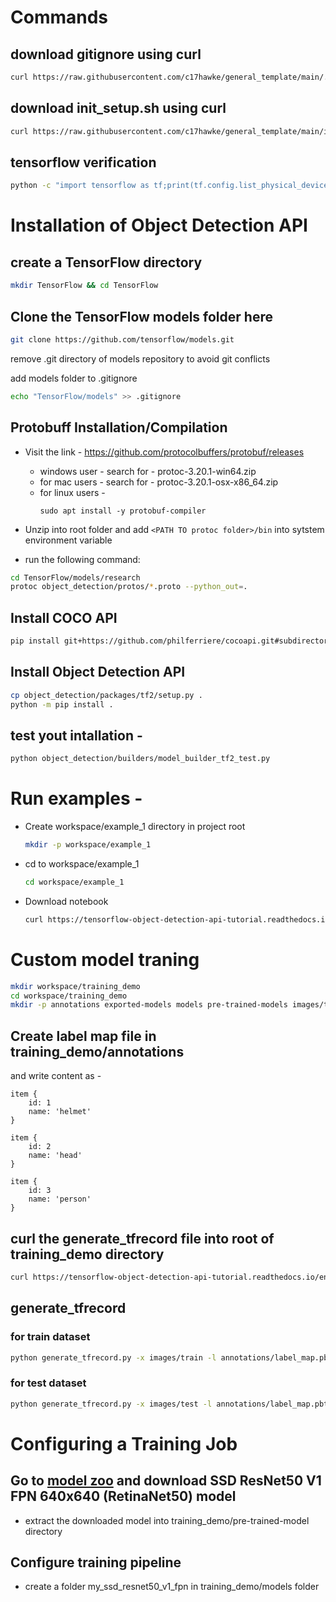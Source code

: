 # Commands

## download gitignore using curl

```bash
curl https://raw.githubusercontent.com/c17hawke/general_template/main/.gitignore > .gitignore
```
## download init_setup.sh using curl

```bash
curl https://raw.githubusercontent.com/c17hawke/general_template/main/init_setup.sh > init_setup.sh
```
## tensorflow verification

```bash
python -c "import tensorflow as tf;print(tf.config.list_physical_devices('GPU'))"
```
# Installation of Object Detection API


## create a TensorFlow directory 
```bash
mkdir TensorFlow && cd TensorFlow
```
## Clone the TensorFlow models folder here

```bash
git clone https://github.com/tensorflow/models.git
```
remove .git directory of models repository to avoid git conflicts

add models folder to .gitignore
```bash
echo "TensorFlow/models" >> .gitignore
```

## Protobuff Installation/Compilation

- Visit the link - https://github.com/protocolbuffers/protobuf/releases
    - windows user -
        search for -  protoc-3.20.1-win64.zip
    - for mac users -
        search for -  protoc-3.20.1-osx-x86_64.zip
    - for linux users -
        ```
        sudo apt install -y protobuf-compiler
        ```
- Unzip into root folder and add `<PATH TO protoc folder>/bin` into sytstem environment variable

- run the following command:
```bash
cd TensorFlow/models/research
protoc object_detection/protos/*.proto --python_out=.
```

## Install COCO API

```bash
pip install git+https://github.com/philferriere/cocoapi.git#subdirectory=PythonAPI
```

## Install Object Detection API

```bash
cp object_detection/packages/tf2/setup.py .
python -m pip install .
```

## test yout intallation -
```bash
python object_detection/builders/model_builder_tf2_test.py
```

# Run examples -

- Create workspace/example_1 directory in project root
    ```bash
    mkdir -p workspace/example_1
    ```

- cd to workspace/example_1
    ```bash
    cd workspace/example_1
    ```
- Download notebook
    ```bash
    curl https://tensorflow-object-detection-api-tutorial.readthedocs.io/en/2.2.0/_downloads/7f6123c070712ed53dd2521219dd011c/plot_object_detection_simple.ipynb > plot_object_detection_simple.ipynb
    ```

# Custom model traning
```bash
mkdir workspace/training_demo
cd workspace/training_demo
mkdir -p annotations exported-models models pre-trained-models images/test images/train
```

## Create label map file in training_demo/annotations

and write content as - 

```
item {
    id: 1
    name: 'helmet'
}

item {
    id: 2
    name: 'head'
}

item {
    id: 3
    name: 'person'
}
```
## curl the generate_tfrecord file into root of training_demo directory

```bash
curl https://tensorflow-object-detection-api-tutorial.readthedocs.io/en/latest/_downloads/da4babe668a8afb093cc7776d7e630f3/generate_tfrecord.py > generate_tfrecord.py
```

## generate_tfrecord 
### for train dataset
```bash
python generate_tfrecord.py -x images/train -l annotations/label_map.pbtxt -o annotations/train.record
```
### for test dataset
```bash
python generate_tfrecord.py -x images/test -l annotations/label_map.pbtxt -o annotations/test.record
```

# Configuring a Training Job

## Go to [model zoo](https://github.com/tensorflow/models/blob/master/research/object_detection/g3doc/tf2_detection_zoo.md) and download SSD ResNet50 V1 FPN 640x640 (RetinaNet50) model
- extract the downloaded model into training_demo/pre-trained-model directory

## Configure training pipeline
- create a folder my_ssd_resnet50_v1_fpn in training_demo/models folder